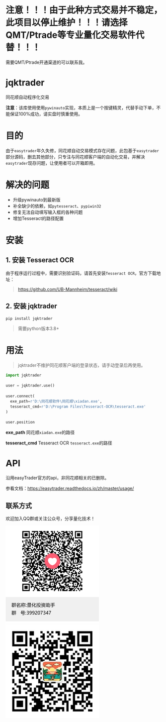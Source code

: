 # 注意！！！由于此种方式交易并不稳定，此项目以停止维护！！！请选择QMT/Ptrade等专业量化交易软件代替！！！

需要QMT/Ptrade开通渠道的可以联系我。

# jqktrader

同花顺自动程序化交易

**注意**：该库使用使用`pywinauto`实现，本质上是一个按键精灵，代替手动下单，不能保证100%成功，请实盘时慎重使用。

# 目的

由于`easytrader`年久失修，同花顺自动交易模式存在问题，此包基于`easytrader`部分源码，删去其他部分，只专注与同花顺客户端的自动化交易，并解决`easytrader`现存问题，让使用者可以开箱即用。

# 解决的问题

* 升级pywinauto到最新版
* 补全缺少的依赖，如`pytesseract`、`pypiwin32`
* 修复无法自动填写输入框的各种问题
* 增加Tesseract的路径配置

# 安装

## 1. 安装 Tesseract OCR

由于程序运行过程中，需要识别验证码，请首先安装`Tesseract OCR`，官方下载地址：

> https://github.com/UB-Mannheim/tesseract/wiki

## 2. 安装 jqktrader

```
pip install jqktrader
```
> 需要python版本3.8+

# 用法

> jqktrader不维护同花顺客户端的登录状态，请手动登录后再使用。

```python
import jqktrader

user = jqktrader.use()

user.connect(
  exe_path=r'D:\同花顺软件\同花顺\xiadan.exe',
  tesseract_cmd=r'D:\Program Files\Tesseract-OCR\tesseract.exe'
)

user.position
```

**exe_path** 同花顺`xiadan.exe`的路径

**tesseract_cmd** Tesseract OCR `tesseract.exe`的路径

# API

沿用easyTrader官方的api，非同花顺相关的已删除。

参看文档：https://easytrader.readthedocs.io/zh/master/usage/

## 联系方式

欢迎加入QQ群或关注公众号，分享量化技术！

<img src="./qq.png" width=300>
<img src="./qrcode.jpg" width=300>

